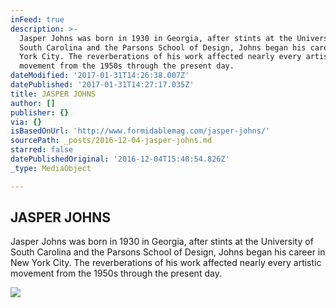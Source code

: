```yaml
---
inFeed: true
description: >-
  Jasper Johns was born in 1930 in Georgia, after stints at the University of
  South Carolina and the Parsons School of Design, Johns began his career in New
  York City. The reverberations of his work affected nearly every artistic
  movement from the 1950s through the present day.
dateModified: '2017-01-31T14:26:38.007Z'
datePublished: '2017-01-31T14:27:17.035Z'
title: JASPER JOHNS
author: []
publisher: {}
via: {}
isBasedOnUrl: 'http://www.formidablemag.com/jasper-johns/'
sourcePath: _posts/2016-12-04-jasper-johns.md
starred: false
datePublishedOriginal: '2016-12-04T15:40:54.826Z'
_type: MediaObject

---
```

<article style=""><h1>JASPER JOHNS</h1><p>Jasper Johns was born in 1930 in Georgia, after stints at the University of South Carolina and the Parsons School of Design, Johns began his career in New York City. The reverberations of his work affected nearly every artistic movement from the 1950s through the present day.</p><img src="http://www.formidablemag.com/wp-content/uploads/2015/11/device-circle-1959-oil-on-canvas.jpg" /></article>